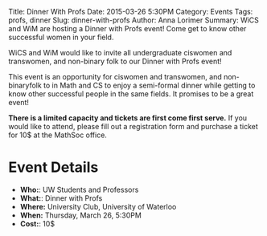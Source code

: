 Title: Dinner With Profs
Date: 2015-03-26 5:30PM
Category: Events
Tags: profs, dinner
Slug: dinner-with-profs
Author: Anna Lorimer
Summary: WiCS and WiM are hosting a Dinner with Profs event! Come get to know other successful women in your field. 

WiCS and WiM would like to invite all undergraduate ciswomen and transwomen, and non-binary folk to our Dinner with Profs event!

This event is an opportunity for ciswomen and transwomen, and non-binaryfolk to in Math and CS to enjoy a semi-formal dinner while getting to know other successful people in the same fields.
It promises to be a great event! 

**There is a limited capacity and tickets are first come first serve.** If you would like to attend, please fill out a registration form and purchase a ticket for 10$ at the MathSoc office.

# Event Details # 

+ **Who:**: UW Students and Professors 
+ **What:**: Dinner with Profs
+ **Where:** University Club, University of Waterloo
+ **When:** Thursday, March 26, 5:30PM
+ **Cost:**: 10$

